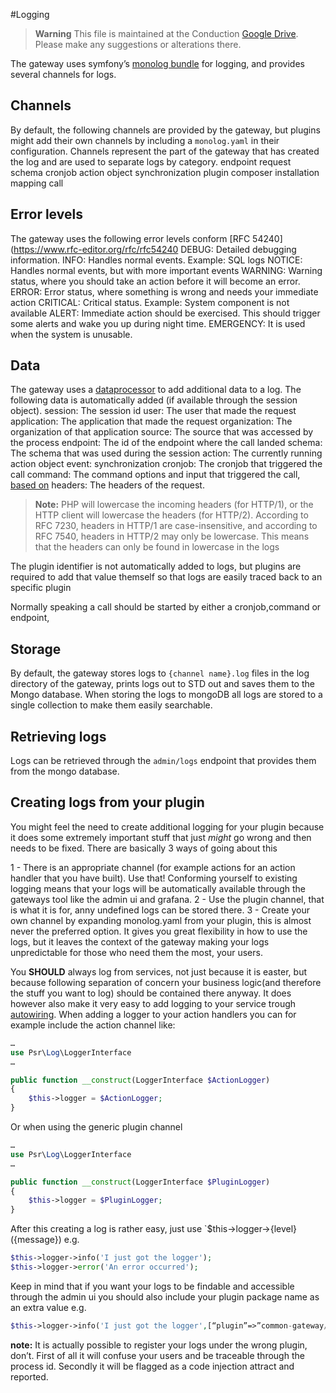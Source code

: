 #Logging

> **Warning**
> This file is maintained at the Conduction [Google Drive](https://docs.google.com/document/d/1niVyNcIiOiAbq_lgbczPlfbNj-9yTdCpdkMDEXEGgnc/edit). Please make any suggestions or alterations there.

The gateway uses symfony’s [monolog bundle](https://symfony.com/doc/current/logging.html) for logging, and provides several channels for logs.

## Channels
By default, the following channels are provided by the gateway, but plugins might add their own channels by including a `monolog.yaml` in their configuration. Channels represent the part of the gateway that has created the log and are used to separate logs by category.
endpoint
request
schema
cronjob
action
object
synchronization
plugin
composer
installation
mapping
call

## Error levels

The gateway uses the following error levels conform [RFC 54240](https://www.rfc-editor.org/rfc/rfc54240
DEBUG: Detailed debugging information.
INFO: Handles normal events. Example: SQL logs
NOTICE: Handles normal events, but with more important events
WARNING: Warning status, where you should take an action before it will become an error.
ERROR: Error status, where something is wrong and needs your immediate action
CRITICAL: Critical status. Example: System component is not available
ALERT: Immediate action should be exercised. This should trigger some alerts and wake you up during night time.
EMERGENCY: It is used when the system is unusable.

## Data
The gateway uses a [dataprocessor](https://symfony.com/doc/current/logging/processors.html) to add additional data to a log. The following data is automatically added (if available through the session object).
session: The session id
user: The user that made the request
application: The application that made the request
organization: The organization of that application
source: The source that was accessed by the process
endpoint: The id of the endpoint where the call landed
schema: The schema that was used during the session
action: The currently running action
object
event:
synchronization
cronjob: The cronjob that triggered the call
command: The command options and input that triggered the call, [based on](https://github.com/symfony/symfony/blob/6.2/src/Symfony/Bridge/Monolog/Processor/ConsoleCommandProcessor.php)
headers: The headers of the request.

> **Note:** PHP will lowercase the incoming headers (for HTTP/1), or the HTTP client will lowercase the headers (for HTTP/2). According to RFC 7230, headers in HTTP/1 are case-insensitive, and according to RFC 7540, headers in HTTP/2 may only be lowercase. This means that the headers can only be found in lowercase in the logs

The plugin identifier is not automatically added to logs, but plugins are required to add that value themself so that logs are easily traced back to an specific plugin

Normally speaking a call should be started by either a cronjob,command or endpoint,

## Storage
By default, the gateway stores logs to `{channel name}.log` files in the log directory of the gateway, prints logs out to STD out and saves them to the Mongo database. When storing the logs to mongoDB all logs are stored to a single collection to make them easily searchable.

## Retrieving logs
Logs can be retrieved through the `admin/logs` endpoint that provides them from the mongo database.

## Creating logs from your plugin
You might feel the need to create additional logging for your plugin because it does some extremely important stuff that just *might* go wrong and then needs to be fixed. There are basically 3 ways of going about this

1 - There is an appropriate channel (for example actions for an action handler that you have built). Use that! Conforming yourself to existing logging means that your logs will be automatically available through the gateways tool like the admin ui and grafana.
2 - Use the plugin channel, that is what it is for, anny undefined logs can be stored there.
3 - Create your own channel by expanding monolog.yaml from your plugin, this is almost never the preferred option. It gives you great flexibility in how to use the logs, but it leaves the context of the gateway making your logs unpredictable for those who need them the most, your users.

You **SHOULD** always log from services, not just because it is easter, but because following separation of concern your business logic(and therefore the stuff you want to log) should be contained there anyway. It does however also make it very easy to add logging to your service trough [autowiring](https://symfony.com/doc/current/logging/channels_handlers.html#monolog-autowire-channels). When adding a logger to your action handlers you can for example include the action channel like:

```php
…
use Psr\Log\LoggerInterface
… 

public function __construct(LoggerInterface $ActionLogger)
{
    $this->logger = $ActionLogger;
}
```

Or when using the generic plugin channel

```php
…
use Psr\Log\LoggerInterface
… 

public function __construct(LoggerInterface $PluginLogger)
{
    $this->logger = $PluginLogger;
}
```

After this creating a log is rather easy, just use  `$this->logger->{level}({message}) e.g.

```php
$this->logger->info('I just got the logger');
$this->logger->error('An error occurred');

```

Keep in mind that if you want your logs to be findable and accessible through the admin ui you should also include your plugin package name as an extra value e.g.

```php
$this->logger->info('I just got the logger',[“plugin”=>”common-gateway/pet-store-bundle”]);

```

**note:** It is actually possible to register your logs under the wrong plugin, don’t. First of all it will confuse your users and be traceable through the process id. Secondly it will be flagged as a code injection attract and reported. 


